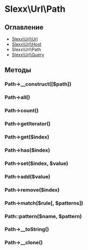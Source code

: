 Slexx\Url\Path
============================================

Оглавление
--------------------------------------------

* [Slexx\Url\Url]()
* [Slexx\Url\Host]()
* Slexx\Url\Path
* [Slexx\Url\Query]()

Методы
--------------------------------------------

### Path->__construct([$path])
### Path->all()
### Path->count()
### Path->getIterator()
### Path->get($index)
### Path->has($index)
### Path->set($index, $value)
### Path->add($value)
### Path->remove($index)
### Path->match($rule[, $patterns])
### Path::pattern($name, $pattern)
### Path->__toString()
### Path->__clone()
